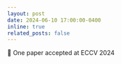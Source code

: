 ```yaml
---
layout: post
date: 2024-06-10 17:00:00-0400
inline: true
related_posts: false
---
```


:loudspeaker: One paper accepted at ECCV 2024
